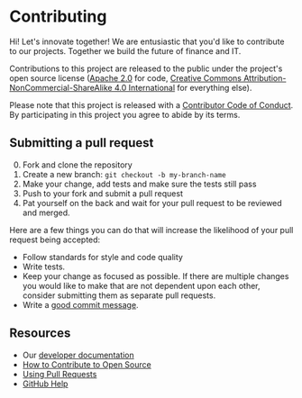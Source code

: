 # Contributing

Hi! Let's innovate together! We are entusiastic that you'd like to contribute to our projects. Together we build the future of finance and IT. 

Contributions to this project are released to the public under the project's open source license ([Apache 2.0](https://www.home-assistant.io/blog/2017/01/21/home-assistant-governance/#code-license) for code, [Creative Commons Attribution-NonCommercial-ShareAlike 4.0 International](https://www.home-assistant.io/blog/2017/01/21/home-assistant-governance/#documentation-license) for everything else).

Please note that this project is released with a [Contributor Code of Conduct](CODE_OF_CONDUCT.md). By participating in this project you agree to abide by its terms.

## Submitting a pull request

0. Fork and clone the repository
0. Create a new branch: `git checkout -b my-branch-name`
0. Make your change, add tests and make sure the tests still pass
0. Push to your fork and submit a pull request
0. Pat yourself on the back and wait for your pull request to be reviewed and merged.

Here are a few things you can do that will increase the likelihood of your pull request being accepted:

- Follow standards for style and code quality
- Write tests.
- Keep your change as focused as possible. If there are multiple changes you would like to make that are not dependent upon each other, consider submitting them as separate pull requests.
- Write a [good commit message](http://tbaggery.com/2008/04/19/a-note-about-git-commit-messages.html).

## Resources

- Our [developer documentation](https://developer.abnamro.com/)
- [How to Contribute to Open Source](https://opensource.guide/how-to-contribute/)
- [Using Pull Requests](https://help.github.com/articles/about-pull-requests/)
- [GitHub Help](https://help.github.com)
